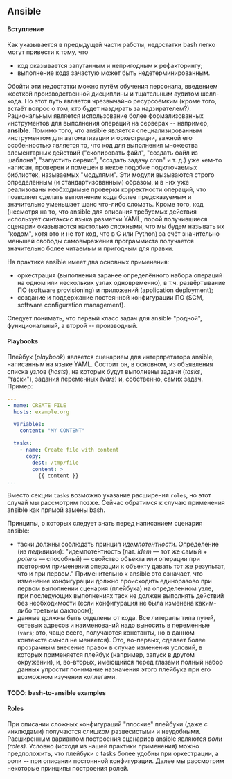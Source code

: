 ## Ansible
#### Вступление
Как указывается в предыдущей части работы, недостатки bash легко могут привести к тому, что

+ код оказывается запутанным и непригодным к рефакторингу;
+ выполнение кода зачастую может быть недетерминированным.

Обойти эти недостатки можно путём обучения персонала, введением жесткой производственной дисциплины и тщательным аудитом шелл-кода. Но этот путь является чрезвычайно ресурсоёмким (кроме того, встаёт вопрос о том, кто будет наздирать за надзирателем?). Рациональным является использование более формализованных инструментов для выполнения операций на серверах -- например, **ansible**. Помимо того, что ansible является специализированным инструментом для автоматизации и оркестрации, важной его особенностью является то, что код для выполнения множества элементарных действий ("скопировать файл", "создать файл из шаблона", "запустить сервис", "создать задачу cron" и т. д.) уже кем-то написан, проверен и помещен в некое подобие подключаемых библиотек, называемых "модулями". Эти модули вызываются строго определённым (и стандартизованным) образом, и в них уже реализованы необходимые проверки корректности операций, что позволяет сделать выполнение кода более предсказуемым и значительно уменьшает шанс что-либо сломать. Кроме того, код (несмотря на то, что ansible для описания требуемых действия использует синтаксис языка разметки YAML, порой получившиеся сценарии оказываются настолько сложными, что мы будем называть их "кодом", хотя это и не тот код, что в C или Python) за счёт значительно меньшей свободы самовыражения программиста получается значительно более читаемым и пригодным для правки.

На практике ansible имеет два основных применения:

+ оркестрация (выполнения заранее определённого набора операций на одном или нескольких узлах одновременно), в т.ч. развёртывание ПО (software provisioning) и приложений (application deployment);
+ создание и поддержание постоянной конфигурации ПО (SCM, software configuration management).

Следует понимать, что первый класс задач для ansible "родной", функциональный, а второй -- производный.
#### Playbooks
Плейбук (*playbook*) является сценарием для интерпретатора ansible, написанным на языке YAML. Состоит он, в основном, из объявления списка узлов (*hosts*), на которых будут выполнены задачи (*tasks*, "таски"), задания переменных (*vars*) и, собственно, самих задач. Пример:
```yaml
---
- name: CREATE FILE
  hosts: example.org

  variables:
    content: "MY CONTENT"

  tasks:
    - name: Create file with content
      copy:
        dest: /tmp/file
        content: >
          {{ content }}
...
```
Вместо секции `tasks` возможно указание расширения `roles`, но этот случай мы рассмотрим позже. Сейчас обратимся к случаю применения ansible как прямой замены bash.

Принципы, о которых следует знать перед написанием сценария ansible:

+ таски должны соблюдать принцип *идемпотентности*. Определение (из *педивикии*): "идемпоте́нтность (лат. *idem* — тот же самый + *potens* — способный) — свойство объекта или операции при повторном применении операции к объекту давать тот же результат, что и при первом." Применительно к ansible это означает, что изменение конфигурации должно происходить единоразово при первом выполнении сценария (плейбука) на определенном узле, при последующих выполнениях таск не должен выполнять действий без необходимости (если конфигурация не была изменена каким-либо третьим фактором);
+ данные должны быть отделены от кода. Все литералы типа путей, сетевых адресов и наименований надо выносить в переменные (`vars`; это, чаще всего, получаются константы, но в данном контексте смысл не меняется). Это, во-первых, сделает более прозрачным внесение правок в случае изменения условий, в которых применяется плейбук (например, запуск в другом окружении), и, во-вторых, имеющийся перед глазами полный набор данных упростит понимание назначения этого плейбука при его возможном изучении коллегами.

#### TODO: bash-to-ansible examples

#### Roles
При описании сложных конфигураций "плоские" плейбуки (даже с инклюдами) получаются слишком развесистыми и неудобными. Расширенным вариантом построения сценариев ansible являются *роли (roles)*. Условно (исходя из нашей практики применения) можно предположить, что плейбуки с tasks более удобны при оркестрации, а роли -- при описании постоянной конфигурации. Далее мы рассмотрим некоторые принципы построения ролей.

